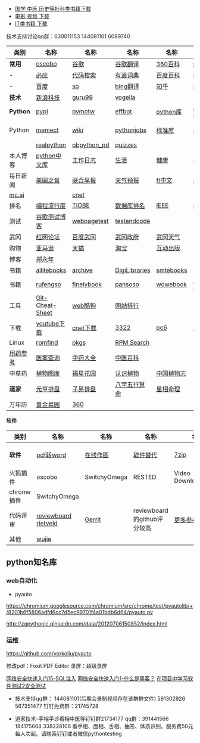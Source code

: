  * [国学 中医 历史等社科类书籍下载](https://github.com/china-testing/python-api-tesing/blob/master/society_books.md)
 * [电影 视频 下载](https://github.com/china-testing/python-api-tesing/blob/master/videos.md)
 * [IT类书籍 下载](https://github.com/china-testing/python-api-tesing/blob/master/books.md)

技术支持讨论qq群：630011153 144081101 6089740


 | 类别 | 名称 | 名称 | 名称 | 名称 | 名称 | 名称 
| --- | --- | --- | --- | --- | --- | --- |
**常用** | [oscobo](https://www.oscobo.com/) | [谷歌](https://www.google.com.hk/?gws_rd=ssl) |[谷歌翻译](http://translate.google.cn/?hl=zh-CN) |[360百科](https://baike.so.com/doc/1790119-1892991.html)  | [维基中文](https://zh.wikipedia.org/wiki/Python)
|-| [必应](https://cn.bing.com/search?q=site%3Achina-testing.github.io&qs=n&form=QBLH&sp=-1&pq=site%3Achina-testing.github.io&sc=0-26&sk=&cvid=CF01D3E7586D46EDA7A260FAD61344CD) | [代码搜索](https://searchcode.com/)| [有道词典](http://dict.youdao.com/) | [百度百科](https://baike.baidu.com/item/Python/407313) | [overflow](http://stackoverflow.com/) | 
|- | [百度](https://www.baidu.com/) |[so](https://www.so.com/s?ie=utf-8&fr=none&src=360sou_newhome&q=site%3Achina-testing.github.io)|[bing翻译](https://cn.bing.com/Translator) |[知乎](https://www.zhihu.com/) | [维基英文](https://en.wikipedia.org/wiki/Python_(programming_language)) | [空气污染](http://aqicn.org/map/hk/#@g/24.0686/113.7764/7z) |
|**技术**| [新浪科技](https://tech.sina.com.cn/) | [guru99](https://www.guru99.com/) |[vogella](https://www.vogella.com/tutorials/) |
|**Python** | [pypi](https://pypi.python.org/pypi) | [pymotw](https://pymotw.com) | [effbot](http://effbot.org/librarybook/) |[python库](https://github.com/china-testing/python-api-tesing)   | [awesome-python](https://github.com/vinta/awesome-python)  | [jobbole](http://python.jobbole.com/) |
| Python | [memect](http://memect.com/) | [wiki](https://wiki.python.org/moin/Documentation) | [pythonjobs](http://pythonjobs.github.io/) | [标准库](https://docs.python.org/3/library/) | [python中文](https://docs.python.org/zh-cn/3/) | [自动化库汇总](https://github.com/atinfo/awesome-test-automation/blob/master/python-test-automation.md#rest-api-testing) |
| |[realpython](https://realpython.com/) |[pbpython_pd](https://pbpython.com/) |[quizzes](https://realpython.com/quizzes/)
| 本人博客 | [python中文库](https://bitbucket.org/xurongzhong/python-chinese-library/wiki/browse/) | [工作日志](https://bitbucket.org/xurongzhong/work_log/wiki/browse/) | [生活](https://bitbucket.org/xurongzhong/life/wiki/browse/) | [健康](https://bitbucket.org/xurongzhong/health/wiki/browse/) | [python小脚本](https://bitbucket.org/xurongzhong/small_python_daily_tools/wiki/browse/) | [软件测试](https://bitbucket.org/xurongzhong/testing/wiki/browse/) |
| 每日新闻 | [美国之音](http://www.voachinese.com/) | [联合早报](http://www.zaobao.com/) | [天气预报](http://www.weather.com.cn/weather/101280601.shtml) | [ft中文](http://www.ftchinese.com/) | [华尔街](http://cn.wsj.com/gb/index.asp) | [路透社](http://cn.reuters.com) 
| [mc.ai](https://mc.ai/) |   | [cnet](http://www.sznews.com/news/node_18235.htm)　 | 
| 排名 | [编程流行度](http://pypl.github.io/PYPL.html) | [TIOBE](http://www.tiobe.com/tiobe-index/) | [数据库排名](http://db-engines.com/en/ranking) | [IEEE](http://spectrum.ieee.org/computing/software/the-2016-top-programming-languages) | [codeevalblog](http://blog.codeeval.com/codeevalblog) | [redmonk](http://redmonk.com/sogrady/category/programming-languages/) |   
| 测试 | [谷歌测试博客](https://testing.googleblog.com/) | [webpagetest](https://www.webpagetest.org/) |[testandcode](https://testandcode.com)  |   |   |   
| 武冈 | [红网论坛](http://bbs.rednet.cn/forum.php?mod=forumdisplay&fid=74) | [百度武冈](http://news.baidu.com/ns?word=%CE%E4%B8%D4&tn=news&from=news&cl=2&rn=20&ct=0) | [武冈政府](http://www.wugang.gov.cn/) | [武冈天气](http://www.weather.com.cn/weather/101250908.shtml) |   |   
| 购物 | [亚马逊](https://www.amazon.cn/) | [天猫](https://www.tmall.com/) | [淘宝](https://china-testing.github.io/www.taobao.com) | [互动出版](http://www.china-pub.com/) |   | 
| 博客 | [郑永年](http://www.caogen.com/blog/index.aspx?ID=66) | 
| 书籍 | [allitebooks](http://www.allitebooks.com/) | [archive](https://archive.org/details/texts) | [DigiLibraries](http://digilibraries.com/)  | [smtebooks](https://smtebooks.com/) | 
| 书籍 | [rufengso](http://www.rufengso.net/) | [finelybook](http://finelybook.com/) | [pansoso](http://www.pansoso.com/) | [wowebook](http://www.wowebook.org/) | [5kindle—68682019](https://5kindle.com/books/29452/) | [爱知客](http://www.izhike.cn/) |
| 工具 | [Git-Cheat-Sheet](https://github.com/flyhigher139/Git-Cheat-Sheet)  | [web酷狗](http://web.kugou.com/) | [网站排行](http://top.chinaz.com/) |  |
| 下载 | [youtube下载](https://china-testing.github.io/www.findyoutube.com) | [cnet下载](https://archive.org/details/texts) | [3322](http://www.3322.cc/sort/index.html) | [pc6](http://www.pc6.com/) | [西西软件](http://www.cr173.com/)
| Linux | [rpmfind](http://fr2.rpmfind.net/) | [pkgs](https://pkgs.org/) | [RPM Search](http://rpm.pbone.net/) |   |  
 | [用药参考](http://drugs.medlive.cn/index.jsp) | [医案查询](http://www.gjmlzy.com:83/KBFmsSearch/Main/Index6) | [中药大全](http://zhongyao.m.supfree.net/) | [中医百科](https://zhongyibaike.com/wiki/%E5%9B%9B%E5%90%9B%E5%AD%90%E6%B1%A4) |
| 中草药 | [植物图库](http://www.cses.tc.edu.tw/~tiwngien/picture%20datas/plant/oftensees.htm) | [福星花园](https://china-testing.github.io/bruce0342.blogspot.hk) | [认识植物](http://kplant.biodiv.tw/) | [中国植物志](http://frps.eflora.cn/) | [医学百科](http://www.a-hospital.com/w/%E7%99%BD%E8%83%8C%E5%8F%B6) | [中医书籍](http://www.zysj.com.cn/lilunshuji/index.html) 
| **道家** |[元亨排盘](https://www.china95.net/paipan/bazi/) | [子易排盘](http://forecasting.hk/8words/) | [八字五行算命](http://www.chineseastrologyonline.com/CAGB.htm) | [星相命理](http://tiger168.com/luckytop/lucky03.html) 
万年历 |[黄金易园](http://www.hjqing.com/find/2000/index.asp) | [360](http://hao.360.cn/rili/)  |

**软件** 

| 类别 | 名称 | 名称 | 名称 | 名称 | 名称 | 名称 |
| --- | --- | --- | --- | --- | --- | --- |
**软件** | [pdf转word](https://china-testing.github.io/www.free-pdf-to-word-converter.com/downloads/pdf-to-word-converter.exe) | [在线作图](https://www.draw.io/) | [软件替代](https://china-testing.github.io/alternativeto.net/software/beyond-compare/) | [7zip](https://china-testing.github.io/www.so.com/s?ie=utf-8&shb=1&src=360sou_home&q=7zip) | [Universal-USB-Installer](http://soft.so.com/search?q=Universal-USB-Installer) | [emclient](http://www.emclient.com/download) | [sumatrapd](http://www.sumatrapdfreader.org/downloadafter.html)
火狐插件 | oscobo |SwitchyOmega |RESTED |Video DownloadHelper 
chrome插件 |SwitchyOmega 
代码评审　| [reviewboard](https://github.com/reviewboard/reviewboard) [rietveld](https://github.com/rietveld-codereview/rietveld) | [Gerrit](https://www.gerritcodereview.com/) | reviewboard的github评分较高　| [更多参考](https://en.wikipedia.org/wiki/List_of_tools_for_code_review) | [更多参考](https://www.google.com.hk/?gws_rd=ssl#safe=strict&q=best+code+review+tool) |
其他 |[wujie](https://github.com/wujieliulan/forum)


## python知名库

### web自动化

-   pyauto

https://chromium.googlesource.com/chromium/src/chrome/test/pyautolib/+/8201b6f5806adfd6cc7d5ec99701f4a01bdb6d64/pyauto.py

http://zqpythonic.qiniucdn.com/data/20120706150852/index.html

### 运维

https://github.com/yorkoliu/pyauto

修改pdf：Foxit PDF Editor 录屏：超级录屏

[网络安全快速入门15-SQL注入](https://www.jianshu.com/p/e3db74639607)
[网络安全快速入门1-什么是黑客？](https://www.jianshu.com/p/1e254809192e)
[在项目中学习软件测试2安全测试](https://www.jianshu.com/p/c94125700e22)







* 技术支持qq群： 144081101(后期会录制视频存在该群群文件) 591302926 567351477 钉钉免费群：21745728 

* 道家技术-手相手诊看相中医等钉钉群21734177 qq群：391441566 184175668 338228106 看手相、面相、舌相、抽签、体质识别。服务费50元每人次起。请联系钉钉或者微信pythontesting

